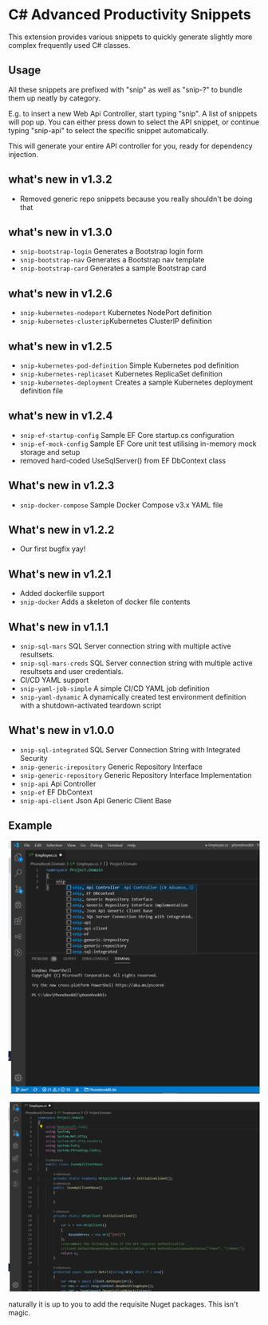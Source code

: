 # C# Advanced Productivity Snippets
This extension provides various snippets to quickly generate slightly more complex frequently used C# classes.

## Usage
All these snippets are prefixed with "snip" as well as "snip-?" to bundle them up neatly by category.

E.g. to insert a new Web Api Controller, start typing "snip". A list of snippets will pop up. You can either press down to select the API snippet, or continue typing "snip-api" to select the specific snippet automatically.

This will generate your entire API controller for you, ready for dependency injection.

## what's new in v1.3.2
- Removed generic repo snippets because you really shouldn't be doing that

## what's new in v1.3.0
- `snip-bootstrap-login` Generates a Bootstrap login form
- `snip-bootstrap-nav` Generates a Bootstrap nav template
- `snip-bootstrap-card` Generates a sample Bootstrap card

## what's new in v1.2.6
- `snip-kubernetes-nodeport` Kubernetes NodePort definition
- `snip-kubernetes-clusterip`Kubernetes ClusterIP definition

## what's new in v1.2.5
- `snip-kubernetes-pod-definition` Simple Kubernetes pod definition
- `snip-kubernetes-replicaset` Kubernetes ReplicaSet definition
- `snip-kubernetes-deployment` Creates a sample Kubernetes deployment definition file

## what's new in v1.2.4
- `snip-ef-startup-config` Sample EF Core startup.cs configuration
- `snip-ef-mock-config` Sample EF Core unit test utilising in-memory mock storage and setup
- removed hard-coded UseSqlServer() from EF DbContext class

## What's new in v1.2.3
- `snip-docker-compose` Sample Docker Compose v3.x YAML file

## What's new in v1.2.2
- Our first bugfix yay!

## What's new in v1.2.1
- Added dockerfile support
- `snip-docker` Adds a skeleton of docker file contents
## What's new in v1.1.1
- `snip-sql-mars` SQL Server connection string with multiple active resultsets.
- `snip-sql-mars-creds` SQL Server connection string with multiple active resultsets and user credentials.
- CI/CD YAML support
- `snip-yaml-job-simple` A simple CI/CD YAML job definition
- `snip-yaml-dynamic` A dynamically created test environment definition with a shutdown-activated teardown script

## What's new in v1.0.0
- `snip-sql-integrated` SQL Server Connection String with Integrated Security 
- `snip-generic-irepository` Generic Repository Interface 
- `snip-generic-repository` Generic Repository Interface Implementation 
- `snip-api` Api Controller
- `snip-ef` EF DbContext
- `snip-api-client` Json Api Generic Client Base

## Example 
![type "snip"](https://raw.githubusercontent.com/mavusi/csquicksnips/master/snip.png)

![profit](https://raw.githubusercontent.com/mavusi/csquicksnips/master/snipres.png)

naturally it is up to you to add the requisite Nuget packages. This isn't magic.
